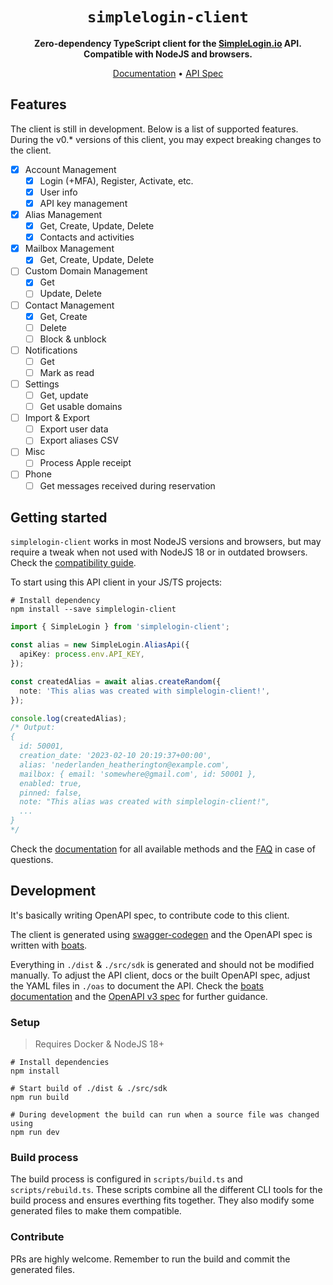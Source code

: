 <div align="center">
  <h1><code>simplelogin-client</code></h1>
  <p>
    <strong>Zero-dependency TypeScript client for the <a href="https://simplelogin.io">SimpleLogin.io</a> API. Compatible with NodeJS and browsers.</strong>
  </p>
  <p>
    <a href="https://kennethwussmann.github.io/simplelogin-client/typedoc/index.html">Documentation</a> • <a href="https://kennethwussmann.github.io/simplelogin-client/redoc/index.html">API Spec</a> 
  </p>
</div>

## Features

The client is still in development. Below is a list of supported features.
During the v0.\* versions of this client, you may expect breaking changes to the client.

- [x] Account Management
  - [x] Login (+MFA), Register, Activate, etc.
  - [x] User info
  - [x] API key management
- [x] Alias Management
  - [x] Get, Create, Update, Delete
  - [x] Contacts and activities
- [x] Mailbox Management
  - [x] Get, Create, Update, Delete
- [ ] Custom Domain Management
  - [x] Get
  - [ ] Update, Delete
- [ ] Contact Management
  - [x] Get, Create
  - [ ] Delete
  - [ ] Block & unblock
- [ ] Notifications
  - [ ] Get
  - [ ] Mark as read
- [ ] Settings
  - [ ] Get, update
  - [ ] Get usable domains
- [ ] Import & Export
  - [ ] Export user data
  - [ ] Export aliases CSV
- [ ] Misc
  - [ ] Process Apple receipt
- [ ] Phone
  - [ ] Get messages received during reservation

## Getting started

`simplelogin-client` works in most NodeJS versions and browsers, but may require a tweak when not used with NodeJS 18 or in outdated browsers. Check the [compatibility guide](./docs/faq.md#what-nodejs-version-and-browsers-are-supported).

To start using this API client in your JS/TS projects:

```shell
# Install dependency
npm install --save simplelogin-client
```

```typescript
import { SimpleLogin } from 'simplelogin-client';

const alias = new SimpleLogin.AliasApi({
  apiKey: process.env.API_KEY,
});

const createdAlias = await alias.createRandom({
  note: 'This alias was created with simplelogin-client!',
});

console.log(createdAlias);
/* Output:
{
  id: 50001,
  creation_date: '2023-02-10 20:19:37+00:00',
  alias: 'nederlanden_heatherington@example.com',
  mailbox: { email: 'somewhere@gmail.com', id: 50001 },
  enabled: true,
  pinned: false,
  note: "This alias was created with simplelogin-client!",
  ...
}
*/
```

Check the [documentation](https://kennethwussmann.github.io/simplelogin-client/typedoc/index.html) for all available methods and the [FAQ](./docs/faq.md) in case of questions.

## Development

It's basically writing OpenAPI spec, to contribute code to this client.

The client is generated using [swagger-codegen](https://github.com/swagger-api/swagger-codegen) and the OpenAPI spec is written with [boats](https://github.com/j-d-carmichael/boats).

Everything in `./dist` & `./src/sdk` is generated and should not be modified manually. To adjust the API client, docs or the built OpenAPI spec, adjust the YAML files in `./oas` to document the API. Check the [boats documentation](https://j-d-carmichael.github.io/boats/#/) and the [OpenAPI v3 spec](https://swagger.io/specification/) for further guidance.

### Setup

> Requires Docker & NodeJS 18+

```shell
# Install dependencies
npm install

# Start build of ./dist & ./src/sdk
npm run build

# During development the build can run when a source file was changed using
npm run dev
```

### Build process

The build process is configured in `scripts/build.ts` and `scripts/rebuild.ts`. These scripts combine all the different CLI tools for the build process and ensures everthing fits together. They also modify some generated files to make them compatible.

### Contribute

PRs are highly welcome. Remember to run the build and commit the generated files.

